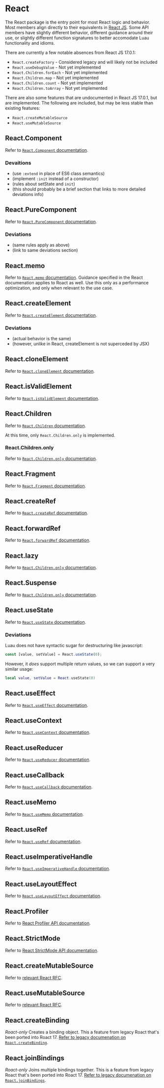 # React

The React package is the entry point for most React logic and behavior. Most members align directly to their equivalents in [React JS](https://reactjs.org/docs/react-api.html). Some API members have slightly different behavior, different guidance around their use, or slightly different function signatures to better accomodate Luau functionality and idioms.

There are currently a few notable absences from React JS 17.0.1:

* `React.createFactory` - Considered legacy and will likely not be included
* `React.useDebugValue` - Not yet implemented
* `React.Children.forEach` - Not yet implemented
* `React.Children.map` - Not yet implemented
* `React.Children.count` - Not yet implemented
* `React.Children.toArray` - Not yet implemented

There are also some features that are undocumented in React JS 17.0.1, but are implemented. The following are included, but may be less stable than existing features:

* `React.createMutableSource`
* `React.useMutableSource`

## React.Component
Refer to [`React.Component` documentation](https://reactjs.org/docs/react-api.html#reactcomponent).

### Devaitions

* (use `:extend` in place of ES6 class semantics)
* (implement `:init` instead of a constructor)
* (rules about setState and `init`)
* (this should probably be a brief section that links to more detailed deviations info)

## React.PureComponent
Refer to [`React.PureComponent` documentation](https://reactjs.org/docs/react-api.html#reactpurecomponent).

### Deviations

* (same rules apply as above)
* (link to same deviations section)

## React.memo
Refer to [`React.memo` documentation](https://reactjs.org/docs/react-api.html#reactmemo). Guidance specified in the React documenation applies to Roact as well. Use this only as a performance optimization, and only when relevant to the use case.

## React.createElement
Refer to [`React.createElement` documentation](https://reactjs.org/docs/react-api.html#createelement).

### Deviations

* (actual behavior is the same)
* (however, unlike in React, createElement is not superceded by JSX)

## React.cloneElement
Refer to [`React.cloneElement` documentation](https://reactjs.org/docs/react-api.html#cloneelement).

## React.isValidElement
Refer to [`React.isValidElement` documentation](https://reactjs.org/docs/react-api.html#isvalidelement).

## React.Children
Refer to [`React.Children` documentation](https://reactjs.org/docs/react-api.html#reactchildren).

At this time, only `React.Children.only` is implemented.

### React.Children.only
Refer to [`React.Children.only` documentation](https://reactjs.org/docs/react-api.html#reactchildrenonly).

## React.Fragment
Refer to [`React.Fragment` documentation](https://reactjs.org/docs/react-api.html#reactfragment).

## React.createRef
Refer to [`React.createRef` documentation](https://reactjs.org/docs/react-api.html#reactcreateref).

## React.forwardRef
Refer to [`React.forwardRef` documentation](https://reactjs.org/docs/react-api.html#reactforwardref).

## React.lazy
Refer to [`React.Children.only` documentation](https://reactjs.org/docs/react-api.html#reactchildrenonly).

## React.Suspense
Refer to [`React.Children.only` documentation](https://reactjs.org/docs/react-api.html#reactchildrenonly).


## React.useState

Refer to [`React.useState` documentation](https://reactjs.org/docs/hooks-reference.html#usestate).

### Deviations

Luau does not have syntactic sugar for destructuring like javascript:
```js
const [value, setValue] = React.useState(0);
```
However, it _does_ support multiple return values, so we can support a very similar usage:
```lua
local value, setValue = React.useState(0)
```

## React.useEffect
Refer to [`React.useEffect` documentation](https://reactjs.org/docs/hooks-reference.html#useeffect).

## React.useContext
Refer to [`React.useContext` documentation](https://reactjs.org/docs/hooks-reference.html?#usecontext).

## React.useReducer
Refer to [`React.useReducer` documentation](https://reactjs.org/docs/hooks-reference.html#usereducer).

## React.useCallback
Refer to [`React.useCallback` documentation](https://reactjs.org/docs/hooks-reference.html#usecallback).

## React.useMemo
Refer to [`React.useMemo` documentation](https://reactjs.org/docs/hooks-reference.html#usememo).

## React.useRef
Refer to [`React.useRef` documentation](https://reactjs.org/docs/hooks-reference.html#useref).

## React.useImperativeHandle
Refer to [`React.useImperativeHandle` documentation](https://reactjs.org/docs/hooks-reference.html?#useimperativehandle).

## React.useLayoutEffect
Refer to [`React.useLayoutEffect` documentation](https://reactjs.org/docs/hooks-reference.html?#uselayouteffect).

## React.Profiler
Refer to [React Profiler API documentation](https://reactjs.org/docs/profiler.html).

## React.StrictMode
Refer to [React StrictMode API documentation](https://reactjs.org/docs/strict-mode.html).

## React.createMutableSource
Refer to [relevant React RFC](https://github.com/reactjs/rfcs/pull/147).

## React.useMutableSource
Refer to [relevant React RFC](https://github.com/reactjs/rfcs/pull/147).

<!-- Roact only -->
## React.createBinding
*Roact-only*
Creates a binding object. This a feature from legacy Roact that's been ported into Roact 17. [Refer to legacy documenation on `Roact.createBinding`](https://roblox.github.io/roact/api-reference/#roactcreatebinding).

## React.joinBindings
*Roact-only*
Joins multiple bindings together. This is a feature from legacy Roact that's been ported into Roact 17. [Refer to legacy documenation on `Roact.joinBindings`](https://roblox.github.io/roact/api-reference/#roactjoinbindings).
